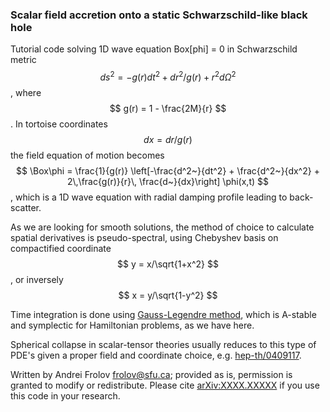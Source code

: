### Scalar field accretion onto a static Schwarzschild-like black hole

Tutorial code solving 1D wave equation Box[phi] = 0 in Schwarzschild metric
$$ ds^2 = -g(r) dt^2 + dr^2/g(r) + r^2 d\Omega^2 $$, where $$ g(r) = 1 - \frac{2M}{r} $$.
In tortoise coordinates $$ dx = dr/g(r) $$ the field equation of motion becomes
$$ \Box\phi = \frac{1}{g(r)} \left[-\frac{d^2~}{dt^2} + \frac{d^2~}{dx^2} + 2\,\frac{g(r)}{r}\, \frac{d~}{dx}\right] \phi(x,t) $$,
which is a 1D wave equation with radial damping profile leading to back-scatter.

As we are looking for smooth solutions, the method of choice to calculate
spatial derivatives is pseudo-spectral, using Chebyshev basis on compactified
coordinate $$ y = x/\sqrt{1+x^2} $$, or inversely $$ x = y/\sqrt{1-y^2} $$

Time integration is done using [Gauss-Legendre method](http://www.jstor.org/stable/2003405), which is A-stable
and symplectic for Hamiltonian problems, as we have here.

Spherical collapse in scalar-tensor theories usually reduces to this type of
PDE's given a proper field and coordinate choice, e.g. [hep-th/0409117](https://arxiv.org/abs/hep-th/0409117).

Written by Andrei Frolov <frolov@sfu.ca>; provided as is, permission is granted to
modify or redistribute. Please cite [arXiv:XXXX.XXXXX]() if you use this code in
your research.
